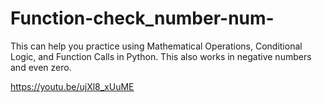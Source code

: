 # Function-check_number-num-
This can help you practice using Mathematical Operations, Conditional Logic, and Function Calls in Python. This also works in negative numbers and even zero.

https://youtu.be/ujXl8_xUuME
